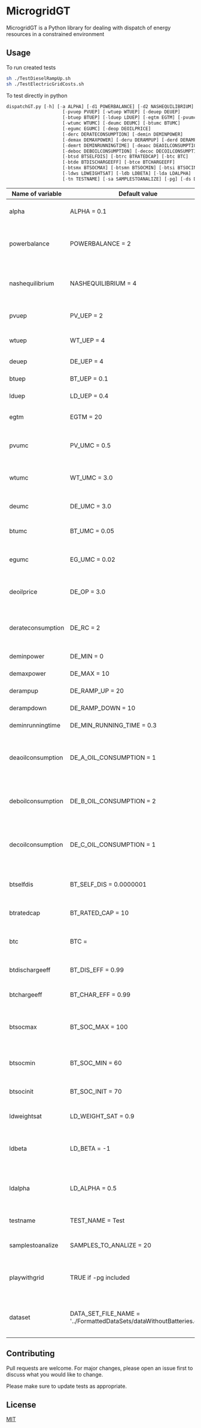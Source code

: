 # MicrogridGT

MicrogridGT is a Python library for dealing with dispatch of energy resources in a constrained environment

## Usage
To run created tests
```sh
sh ./TestDieselRampUp.sh
sh ./TestElectricGridCosts.sh 
```
To test directly in python
```python
dispatchGT.py [-h] [-a ALPHA] [-d1 POWERBALANCE] [-d2 NASHEQUILIBRIUM]
                     [-pvuep PVUEP] [-wtuep WTUEP] [-deuep DEUEP]
                     [-btuep BTUEP] [-lduep LDUEP] [-egtm EGTM] [-pvumc PVUMC]
                     [-wtumc WTUMC] [-deumc DEUMC] [-btumc BTUMC]
                     [-egumc EGUMC] [-deop DEOILPRICE]
                     [-derc DERATECONSUMPTION] [-demin DEMINPOWER]
                     [-demax DEMAXPOWER] [-deru DERAMPUP] [-derd DERAMPDOWN]
                     [-demrt DEMINRUNNINGTIME] [-deaoc DEAOILCONSUMPTION]
                     [-deboc DEBOILCONSUMPTION] [-decoc DECOILCONSUMPTION]
                     [-btsd BTSELFDIS] [-btrc BTRATEDCAP] [-btc BTC]
                     [-btde BTDISCHARGEEFF] [-btce BTCHARGEEFF]
                     [-btsmx BTSOCMAX] [-btsmn BTSOCMIN] [-btsi BTSOCINIT]
                     [-ldws LDWEIGHTSAT] [-ldb LDBETA] [-lda LDALPHA]
                     [-tn TESTNAME] [-sa SAMPLESTOANALIZE] [-pg] [-ds DATASET]

```

Name of variable | Default value| Description
-----------------|----------------|------------
alpha  |ALPHA = 0.1 |  Weight of power balance
powerbalance |POWERBALANCE = 2|  Update of alpha in case power balance is not reached
nashequilibrium | NASHEQUILIBRIUM = 4 |  Update of alpha in case nash equilibrium is not reached
pvuep  |PV_UEP =  2  |  Photovoltaics unit electric price
wtuep  |WT_UEP =  4  |  Wind turbine unit electric price
deuep  |DE_UEP =  4  |  Diesel unit electric price
btuep  |BT_UEP =  0.1|  Battery unit electric price
lduep  |LD_UEP =  0.4|  Load unit electric price
egtm |EGTM =  20|  Electric grid unit tariff multiplier
pvumc  |PV_UMC = 0.5 |  Photovoltaics unit maintenance cost
wtumc  |WT_UMC = 3.0 |  Wind turbine unit maintenance cost
deumc  |DE_UMC = 3.0 |  Diesel unit maintenance cost
btumc  |BT_UMC = 0.05|  Battery unit maintenance cost
egumc  |EG_UMC = 0.02|  Electric grid unit maintenance cost
deoilprice |DE_OP = 3.0  |  Oil price. Be consistent with units of DE_RC
derateconsumption  |DE_RC = 2 |  Oil rate consumption. Be consistent with units of DE_OP
deminpower |DE_MIN = 0 |  Min diesel power
demaxpower |DE_MAX = 10 |  Max diesel power
derampup |DE_RAMP_UP = 20 |  Diesel ramp up diesel
derampdown |DE_RAMP_DOWN = 10  |  Diesel ramp down diesel
deminrunningtime |DE_MIN_RUNNING_TIME = 0.3  |  Diesel min running time
deaoilconsumption  |DE_A_OIL_CONSUMPTION = 1 |  Factor to model quadratic term in diesel consumtion function
deboilconsumption  |DE_B_OIL_CONSUMPTION = 2  |  Factor to model linear term in diesel consumtion function
decoilconsumption  |DE_C_OIL_CONSUMPTION = 1  |  Factor to model constant term in diesel consumtion function
btselfdis  |BT_SELF_DIS = 0.0000001 |  Battery self discharge by operating cycle
btratedcap |BT_RATED_CAP = 10  |  Battery rated capacity in kWh
btc  |BTC =  |  C factor to model battery behavior
btdischargeeff |BT_DIS_EFF = 0.99  |  Discharge efficiency in battery
btchargeeff  |BT_CHAR_EFF = 0.99 |  Charge efficiency in battery
btsocmax |BT_SOC_MAX = 100 |  Max SOC allowed in battery in percentage. Usually 100
btsocmin |BT_SOC_MIN = 60  |  Min SOC allowed in battery in percentage.
btsocinit  |BT_SOC_INIT = 70  |  Starting SOC for simulation.
ldweightsat  |LD_WEIGHT_SAT = 0.9 |  Load weight factor of satisfaction.
ldbeta |LD_BETA = -1  |  Factor to model satisfaction of load function
ldalpha  |LD_ALPHA = 0.5  |  Factor to model satisfaction of load function
testname |TEST_NAME = Test  |  Folder name to save tests to run
samplestoanalize |SAMPLES_TO_ANALIZE = 20  |  Number of units of time to analize
playwithgrid |TRUE if -pg included | Option to include player electric grid to the game
dataset  |DATA_SET_FILE_NAME =  '../FormattedDataSets/dataWithoutBatteries.csv' |  Name of dataset for initial resources and load data

## Contributing
Pull requests are welcome. For major changes, please open an issue first to discuss what you would like to change.

Please make sure to update tests as appropriate.

## License
[MIT](https://choosealicense.com/licenses/mit/)
